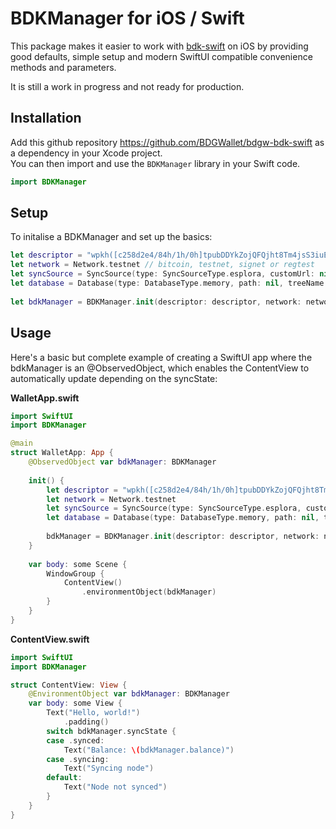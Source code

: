 # BDKManager for iOS / Swift

This package makes it easier to work with [bdk-swift](https://github.com/bitcoindevkit/bdk-swift) on iOS by providing good defaults, simple setup and modern SwiftUI compatible convenience methods and parameters.  

It is still a work in progress and not ready for production.

## Installation

Add this github repository https://github.com/BDGWallet/bdgw-bdk-swift as a dependency in your Xcode project.   
You can then import and use the `BDKManager` library in your Swift code.

```swift
import BDKManager
```

## Setup

To initalise a BDKManager and set up the basics:

```swift
let descriptor = "wpkh([c258d2e4/84h/1h/0h]tpubDDYkZojQFQjht8Tm4jsS3iuEmKjTiEGjG6KnuFNKKJb5A6ZUCUZKdvLdSDWofKi4ToRCwb9poe1XdqfUnP4jaJjCB2Zwv11ZLgSbnZSNecE/0/*)" // set descriptor from private key
let network = Network.testnet // bitcoin, testnet, signet or regtest
let syncSource = SyncSource(type: SyncSourceType.esplora, customUrl: nil) // esplora or electrum, can take customUrl
let database = Database(type: DatabaseType.memory, path: nil, treeName: nil) // memory or disk, optional path and tree parameters
        
let bdkManager = BDKManager.init(descriptor: descriptor, network: network, syncSource: syncSource, database: database)     
```

## Usage

Here's a basic but complete example of creating a SwiftUI app where the bdkManager is an @ObservedObject, which enables the ContentView to automatically update depending on the syncState:

**WalletApp.swift**
```swift
import SwiftUI
import BDKManager

@main
struct WalletApp: App {
    @ObservedObject var bdkManager: BDKManager
    
    init() {
        let descriptor = "wpkh([c258d2e4/84h/1h/0h]tpubDDYkZojQFQjht8Tm4jsS3iuEmKjTiEGjG6KnuFNKKJb5A6ZUCUZKdvLdSDWofKi4ToRCwb9poe1XdqfUnP4jaJjCB2Zwv11ZLgSbnZSNecE/0/*)"
        let network = Network.testnet
        let syncSource = SyncSource(type: SyncSourceType.esplora, customUrl: nil)
        let database = Database(type: DatabaseType.memory, path: nil, treeName: nil)
        
        bdkManager = BDKManager.init(descriptor: descriptor, network: network, syncSource: syncSource, database: database)
    }
    
    var body: some Scene {
        WindowGroup {
            ContentView()
                .environmentObject(bdkManager)
        }
    }
}
```

**ContentView.swift**
```swift
import SwiftUI
import BDKManager

struct ContentView: View {
    @EnvironmentObject var bdkManager: BDKManager
    var body: some View {
        Text("Hello, world!")
            .padding()
        switch bdkManager.syncState {
        case .synced:
            Text("Balance: \(bdkManager.balance)")
        case .syncing:
            Text("Syncing node")
        default:
            Text("Node not synced")
        }
    }
}
```

